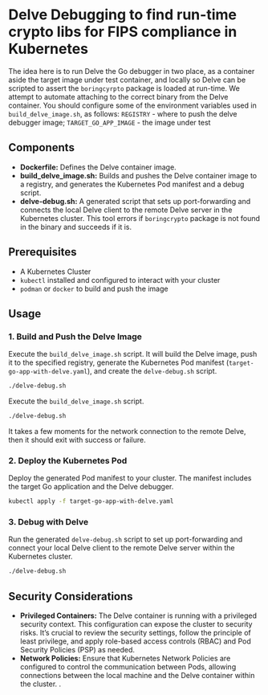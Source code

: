 # Delve Debugging to find run-time crypto libs for FIPS compliance in Kubernetes

The idea here is to run Delve the Go debugger in two place, as a container aside the target image under test container, and locally so Delve can be scripted to assert the `boringcyrpto` package is loaded at run-time.
We attempt to automate attaching to the correct binary from the Delve container. You should configure some of the environment variables
used in `build_delve_image.sh`, as follows:
`REGISTRY` - where to push the delve debugger image;
`TARGET_GO_APP_IMAGE` - the image under test

## Components
- **Dockerfile:** Defines the Delve container image.
- **build_delve_image.sh:** Builds and pushes the Delve container image to a registry, and generates the Kubernetes Pod manifest and a debug script.
- **delve-debug.sh:** A generated script that sets up port-forwarding and connects the local Delve client to the remote Delve server in the Kubernetes cluster. 
This tool errors if `boringcrypto` package is not found in the binary and succeeds if it is. 

## Prerequisites
- A Kubernetes Cluster
- `kubectl` installed and configured to interact with your cluster
- `podman` or `docker` to build and push the image

## Usage
### 1. Build and Push the Delve Image
Execute the `build_delve_image.sh` script. It will build the Delve image, push it to the specified registry, generate the Kubernetes Pod manifest (`target-go-app-with-delve.yaml`), and create the `delve-debug.sh` script.
```sh
./delve-debug.sh
```
Execute the `build_delve_image.sh` script.
```sh
./delve-debug.sh
```
It takes a few moments for the network connection to the remote Delve, then it should exit with success or failure.

### 2. Deploy the Kubernetes Pod
Deploy the generated Pod manifest to your cluster. The manifest includes the target Go application and the Delve debugger.
```sh
kubectl apply -f target-go-app-with-delve.yaml
```

### 3. Debug with Delve
Run the generated `delve-debug.sh` script to set up port-forwarding and connect your local Delve client to the remote Delve server within the Kubernetes cluster.
```sh
./delve-debug.sh
```

## Security Considerations
- **Privileged Containers:** The Delve container is running with a privileged security context. This configuration can expose the cluster to security risks. It’s crucial to review the security settings, follow the principle of least privilege, and apply role-based access controls (RBAC) and Pod Security Policies (PSP) as needed.
- **Network Policies:** Ensure that Kubernetes Network Policies are configured to control the communication between Pods, allowing connections between the local machine and the Delve container within the cluster.
.

